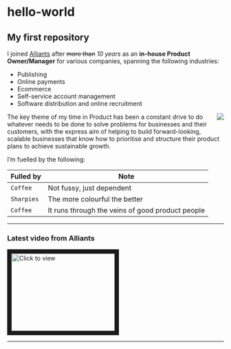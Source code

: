 # hello-world
## My first repository

I joined [Alliants](http://www.alliants.com/) after ~~more than~~ *10 years* as an **in-house __Product Owner/Manager__** for various companies, spanning the following industries:

* Publishing
* Online payments
* Ecommerce
* Self-service account management
* Software distribution and online recruitment


<img style="float: right;" src="https://media.licdn.com/mpr/mpr/shrinknp_200_200/p/2/005/039/018/1b7cc05.jpg">


The key theme of my time in Product has been a constant drive to do whatever needs to be done to solve problems for businesses and their customers, with the express aim of helping to build forward-looking, scalable businesses that know how to prioritise and structure their product plans to achieve sustainable growth.


I’m fuelled by the following:

Fulled by | Note
--- | ---
`Coffee` | Not fussy, just dependent
`Sharpies` | The more colourful the better
`Coffee` | It runs through the veins of good product people


---


### Latest video from Alliants
<a href="http://www.youtube.com/watch?feature=player_embedded&v=2baNn7cD49I
" target="_blank"><img src="http://img.youtube.com/vi/2baNn7cD49I/0.jpg" 
alt="Click to view" width="240" height="180" border="10" /></a>


---
